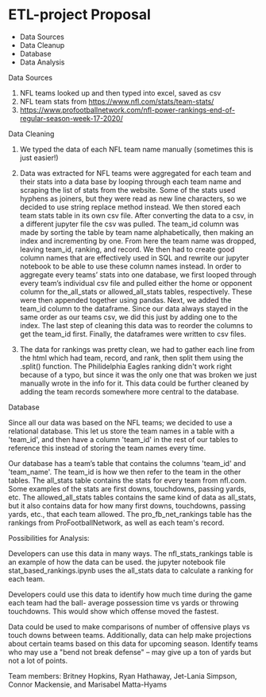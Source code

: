 # ETL-project Proposal
-	Data Sources
-	Data Cleanup
-	Database
-	Data Analysis

Data Sources
1.	NFL teams looked up and then typed into excel, saved as csv
2.	NFL team stats from https://www.nfl.com/stats/team-stats/
3.	https://www.profootballnetwork.com/nfl-power-rankings-end-of-regular-season-week-17-2020/

      
Data Cleaning 

1. We typed the data of each NFL team name manually (sometimes this is just easier!)

2. Data was extracted for NFL teams were aggregated for each team and their stats into a data base by looping through each team name and scraping the list of stats from the website. Some of the stats used hyphens as joiners, but they were read as new line characters, so we decided to use string replace method instead. We then stored each team stats table in its own csv file. After converting the data to a csv, in a different jupyter file the csv was pulled. The team_id column was made by sorting the table by team name alphabetically, then making an index and incrementing by one. From here the team name was dropped, leaving team_id, ranking, and record. We then had to create good column names that are effectively used in SQL and rewrite our jupyter notebook to be able to use these column names instead.
In order to aggregate every teams’ stats into one database, we first looped through every team’s individual csv file and pulled either the home or opponent column for the_all_stats or allowed_all_stats tables, respectively. These were then appended together using pandas. Next, we added the team_id column to the dataframe. 
Since our data always stayed in the same order as our teams csv, we did this just by adding one to the index. The last step of cleaning this data was to reorder the columns to get the team_id first. Finally, the dataframes were written to csv files.

3. The data for rankings was pretty clean, we had to gather each line from the html which had team, record, and rank, then split them using the .split() function. The Philidelphia Eagles ranking didn't work right because of a typo, but since it was the only one that was broken we just manually wrote in the info for it. 
This data could be further cleaned by adding the team records somewhere more central to the database.

Database 

Since all our data was based on the NFL teams; we decided to use a relational database. This let us store the team names in a table with a 'team_id', and then have a column 'team_id' in the rest of our tables to reference this instead of storing the team names every time.

Our database has a team’s table that contains the columns 'team_id' and 'team_name'. The team_id is how we then refer to the team in the other tables.
The all_stats table contains the stats for every team from nfl.com. Some examples of the stats are first downs, touchdowns, passing yards, etc.
The allowed_all_stats tables contains the same kind of data as all_stats, but it also contains data for how many first downs, touchdowns, passing yards, etc., that each team allowed.
The pro_fb_net_rankings table has the rankings from ProFootballNetwork, as well as each team's record.

Possibilities for Analysis:  

Developers can use this data in many ways. The nfl_stats_rankings table is an example of how the data can be used. the jupyter notebook file stat_based_rankings.ipynb uses the all_stats data to calculate a ranking for each team.

Developers could use this data to identify how much time during the game each team had the ball- average possession time vs yards or throwing touchdowns. This would show  which offense moved the fastest.

Data could be used to make comparisons of number of offensive plays vs touch downs between teams.
Additionally, data can help make projections about certain teams based on this data for upcoming season. Identify teams who may use a "bend not break defense" – may give up a ton of yards but not a lot of points.


Team members:
Britney Hopkins, Ryan Hathaway, Jet-Lania Simpson, Connor Mackensie, and Marisabel Matta-Hyams
